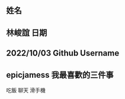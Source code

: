 姓名
----
林峻誼
日期
----
2022/10/03
Github Username
---------------
epicjamess
我最喜歡的三件事
---------------
吃飯 聊天 滑手機
